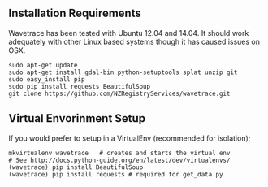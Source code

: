
## Installation Requirements ##

Wavetrace has been tested with Ubuntu 12.04 and 14.04.  It should work adequately with other Linux based systems though it has caused issues on OSX.

    sudo apt-get update
    sudo apt-get install gdal-bin python-setuptools splat unzip git
    sudo easy_install pip
    sudo pip install requests BeautifulSoup
    git clone https://github.com/NZRegistryServices/wavetrace.git

## Virtual Envorinment Setup ##

If you would prefer to setup in a VirtualEnv (recommended for isolation);

    mkvirtualenv wavetrace   # creates and starts the virtual env
    # See http://docs.python-guide.org/en/latest/dev/virtualenvs/
    (wavetrace) pip install BeautifulSoup
    (wavetrace) pip install requests # required for get_data.py


